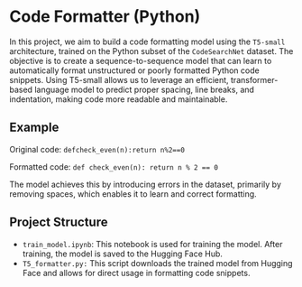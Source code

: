 # Code Formatter (Python)
 
In this project, we aim to build a code formatting model using the `T5-small` architecture, 
trained on the Python subset of the `CodeSearchNet` dataset. The objective is to create a 
sequence-to-sequence model that can learn to automatically format unstructured or poorly 
formatted Python code snippets. Using T5-small allows us to leverage an efficient, transformer-based 
language model to predict proper spacing, line breaks, and indentation, making code more readable 
and maintainable.

## Example
Original code: `defcheck_even(n):return n%2==0`

Formatted code: `def check_even(n): return n % 2 == 0`

The model achieves this by introducing errors in the dataset, primarily by removing spaces, which enables it to learn and correct formatting.

## Project Structure
- `train_model.ipynb`: This notebook is used for training the model. After training, the model is saved to the Hugging Face Hub.
- `T5_formatter.py:` This script downloads the trained model from Hugging Face and allows for direct usage in formatting code snippets.